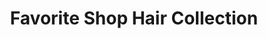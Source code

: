 ---
title: "Favorite Shop Hair Collection"
url: /monrovia/favorite-shop-hair-collection/
shop: Kosmetik
---